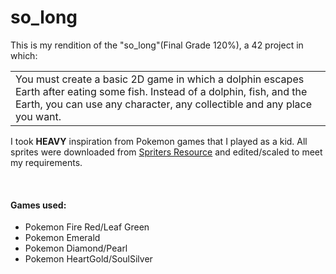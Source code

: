 # so_long

This is my rendition of the "so_long"(Final Grade 120%), a 42 project in which:
<table>
  <td>
		You must create a basic 2D game in which a dolphin escapes Earth after eating some fish. Instead of a dolphin, fish, and the Earth, you can use any character, any collectible and any place you want.
  </td>
</table>
I took <b>HEAVY</b> inspiration from Pokemon games that I played as a kid. All sprites were downloaded from <a href="https://www.spriters-resource.com/">Spriters Resource</a> and edited/scaled to meet my requirements.
&nbsp;

&nbsp;
#### Games used:
* Pokemon Fire Red/Leaf Green
* Pokemon Emerald
* Pokemon Diamond/Pearl
* Pokemon HeartGold/SoulSilver

